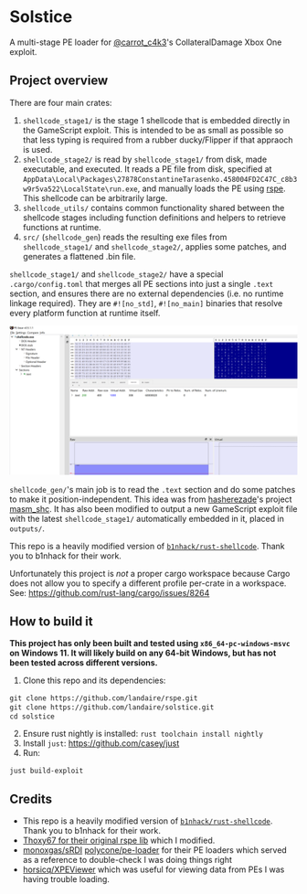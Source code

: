 # Solstice

A multi-stage PE loader for [@carrot_c4k3](https://twitter.com/carrot_c4k3)'s CollateralDamage Xbox One exploit.

## Project overview

There are four main crates:

1. `shellcode_stage1/` is the stage 1 shellcode that is embedded directly in the GameScript exploit. This is intended to be as small as possible so that less typing is required from a rubber ducky/Flipper if that appraoch is used.
2. `shellcode_stage2/` is read by `shellcode_stage1/` from disk, made executable, and executed. It reads a PE file from disk, specified at `AppData\Local\Packages\27878ConstantineTarasenko.458004FD2C47C_c8b3w9r5va522\LocalState\run.exe`, and manually loads the PE using [rspe](https://github.com/landaire/rspe). This shellcode can be arbitrarily large.
3. `shellcode_utils/` contains common functionality shared between the shellcode stages including function definitions and helpers to retrieve functions at runtime.
4. `src/` (`shellcode_gen`) reads the resulting exe files from `shellcode_stage1/` and `shellcode_stage2/`, applies some patches, and generates a flattened .bin file.

`shellcode_stage1/` and `shellcode_stage2/` have a special `.cargo/config.toml` that merges all PE sections into just a single `.text` section, and ensures there are no external dependencies (i.e. no runtime linkage required). They are `#![no_std]`, `#![no_main]` binaries that resolve every platform function at runtime itself.

![shellcode.exe in pe-bear](./images/show_in_pe_bear.png)

`shellcode_gen/`'s main job is to read the `.text` section and do some patches to make it position-independent. This idea
was from [hasherezade](https://twitter.com/hasherezade)'s project [masm_shc](https://github.com/hasherezade/masm_shc). It has also been modified to output a new GameScript exploit file with the latest `shellcode_stage1/` automatically embedded in it, placed in `outputs/`.

This repo is a heavily modified version of [`b1nhack/rust-shellcode`](https://github.com/b1nhack/rust-shellcode). Thank you to b1nhack for their work.

Unfortunately this project is _not_ a proper cargo workspace because Cargo does not allow you to specify a different profile per-crate in a workspace. See: https://github.com/rust-lang/cargo/issues/8264


## How to build it

**This project has only been built and tested using `x86_64-pc-windows-msvc` on Windows 11. It will likely build on any 64-bit Windows, but has not been tested across different versions.**

1. Clone this repo and its dependencies:

```shell
git clone https://github.com/landaire/rspe.git
git clone https://github.com/landaire/solstice.git
cd solstice
```
2. Ensure rust nightly is installed: `rust toolchain install nightly`
3. Install `just`: https://github.com/casey/just
4. Run:

```
just build-exploit
```

## Credits

- This repo is a heavily modified version of [`b1nhack/rust-shellcode`](https://github.com/b1nhack/rust-shellcode). Thank you to b1nhack for their work.
- [Thoxy67 for their original rspe lib](https://github.com/Thoxy67/rspe) which I modified.
- [monoxgas/sRDI](https://github.com/monoxgas/sRDI/blob/9fdd5c44383039519accd1e6bac4acd5a046a92c/ShellcodeRDI/ShellcodeRDI.c) [polycone/pe-loader](https://github.com/polycone/pe-loader/blob/master/loader/src/loader/) for their PE loaders which served as a reference to double-check I was doing things right
- [horsicq/XPEViewer](https://github.com/horsicq/XPEViewer) which was useful for viewing data from PEs I was having trouble loading.
